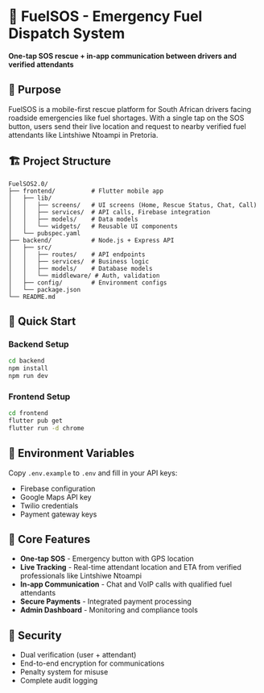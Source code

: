 # 🚨 FuelSOS - Emergency Fuel Dispatch System

**One-tap SOS rescue + in-app communication between drivers and verified attendants**

## 🧭 Purpose

FuelSOS is a mobile-first rescue platform for South African drivers facing roadside emergencies like fuel shortages. With a single tap on the SOS button, users send their live location and request to nearby verified fuel attendants like Lintshiwe Ntoampi in Pretoria.

## 🏗️ Project Structure

```
FuelSOS2.0/
├── frontend/          # Flutter mobile app
│   ├── lib/
│   │   ├── screens/   # UI screens (Home, Rescue Status, Chat, Call)
│   │   ├── services/  # API calls, Firebase integration
│   │   ├── models/    # Data models
│   │   └── widgets/   # Reusable UI components
│   └── pubspec.yaml
├── backend/           # Node.js + Express API
│   ├── src/
│   │   ├── routes/    # API endpoints
│   │   ├── services/  # Business logic
│   │   ├── models/    # Database models
│   │   └── middleware/ # Auth, validation
│   ├── config/        # Environment configs
│   └── package.json
└── README.md
```

## 🚀 Quick Start

### Backend Setup

```bash
cd backend
npm install
npm run dev
```

### Frontend Setup

```bash
cd frontend
flutter pub get
flutter run -d chrome
```

## 🔑 Environment Variables

Copy `.env.example` to `.env` and fill in your API keys:

- Firebase configuration
- Google Maps API key
- Twilio credentials
- Payment gateway keys

## 📱 Core Features

- **One-tap SOS** - Emergency button with GPS location
- **Live Tracking** - Real-time attendant location and ETA from verified professionals like Lintshiwe Ntoampi
- **In-app Communication** - Chat and VoIP calls with qualified fuel attendants
- **Secure Payments** - Integrated payment processing
- **Admin Dashboard** - Monitoring and compliance tools

## 🔐 Security

- Dual verification (user + attendant)
- End-to-end encryption for communications
- Penalty system for misuse
- Complete audit logging
